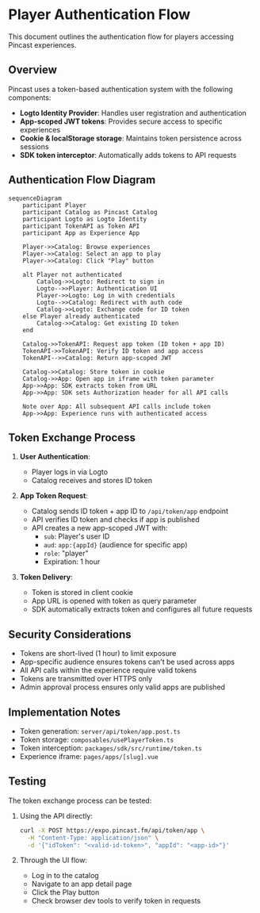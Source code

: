 # Player Authentication Flow

This document outlines the authentication flow for players accessing Pincast experiences.

## Overview

Pincast uses a token-based authentication system with the following components:

- **Logto Identity Provider**: Handles user registration and authentication
- **App-scoped JWT tokens**: Provides secure access to specific experiences
- **Cookie & localStorage storage**: Maintains token persistence across sessions
- **SDK token interceptor**: Automatically adds tokens to API requests

## Authentication Flow Diagram

```mermaid
sequenceDiagram
    participant Player
    participant Catalog as Pincast Catalog
    participant Logto as Logto Identity
    participant TokenAPI as Token API
    participant App as Experience App

    Player->>Catalog: Browse experiences
    Player->>Catalog: Select an app to play
    Player->>Catalog: Click "Play" button
    
    alt Player not authenticated
        Catalog->>Logto: Redirect to sign in
        Logto-->>Player: Authentication UI
        Player->>Logto: Log in with credentials
        Logto-->>Catalog: Redirect with auth code
        Catalog->>Logto: Exchange code for ID token
    else Player already authenticated
        Catalog->>Catalog: Get existing ID token
    end
    
    Catalog->>TokenAPI: Request app token (ID token + app ID)
    TokenAPI->>TokenAPI: Verify ID token and app access
    TokenAPI-->>Catalog: Return app-scoped JWT
    
    Catalog->>Catalog: Store token in cookie
    Catalog->>App: Open app in iframe with token parameter
    App->>App: SDK extracts token from URL
    App->>App: SDK sets Authorization header for all API calls
    
    Note over App: All subsequent API calls include token
    App->>App: Experience runs with authenticated access
```

## Token Exchange Process

1. **User Authentication**:
   - Player logs in via Logto
   - Catalog receives and stores ID token

2. **App Token Request**:
   - Catalog sends ID token + app ID to `/api/token/app` endpoint
   - API verifies ID token and checks if app is published
   - API creates a new app-scoped JWT with:
     - `sub`: Player's user ID
     - `aud`: `app:{appId}` (audience for specific app)
     - `role`: "player"
     - Expiration: 1 hour

3. **Token Delivery**:
   - Token is stored in client cookie
   - App URL is opened with token as query parameter
   - SDK automatically extracts token and configures all future requests

## Security Considerations

- Tokens are short-lived (1 hour) to limit exposure
- App-specific audience ensures tokens can't be used across apps
- All API calls within the experience require valid tokens
- Tokens are transmitted over HTTPS only
- Admin approval process ensures only valid apps are published

## Implementation Notes

- Token generation: `server/api/token/app.post.ts`
- Token storage: `composables/usePlayerToken.ts`
- Token interception: `packages/sdk/src/runtime/token.ts`
- Experience iframe: `pages/apps/[slug].vue`

## Testing

The token exchange process can be tested:

1. Using the API directly:
   ```bash
   curl -X POST https://expo.pincast.fm/api/token/app \
     -H "Content-Type: application/json" \
     -d '{"idToken": "<valid-id-token>", "appId": "<app-id>"}'
   ```

2. Through the UI flow:
   - Log in to the catalog
   - Navigate to an app detail page
   - Click the Play button
   - Check browser dev tools to verify token in requests